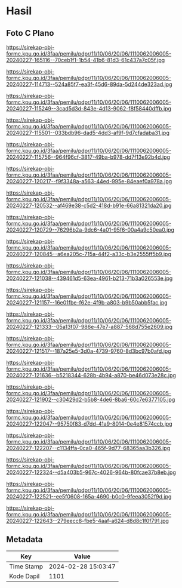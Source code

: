 # Hasil

## Foto C Plano

https://sirekap-obj-formc.kpu.go.id/3faa/pemilu/pdpr/11/10/06/20/06/1110062006005-20240227-165116--70ceb1f1-1b54-41b6-81d3-61c437a7c05f.jpg

https://sirekap-obj-formc.kpu.go.id/3faa/pemilu/pdpr/11/10/06/20/06/1110062006005-20240227-114713--524a85f7-ea3f-45d6-89da-5d244de323ad.jpg

https://sirekap-obj-formc.kpu.go.id/3faa/pemilu/pdpr/11/10/06/20/06/1110062006005-20240227-115249--3cad5d3d-843e-4d13-9062-f8f58440dffb.jpg

https://sirekap-obj-formc.kpu.go.id/3faa/pemilu/pdpr/11/10/06/20/06/1110062006005-20240227-115501--033bdb96-dad5-4dd3-af9f-9d7cfadaba31.jpg

https://sirekap-obj-formc.kpu.go.id/3faa/pemilu/pdpr/11/10/06/20/06/1110062006005-20240227-115756--964f96cf-3817-49ba-b978-dd7f13e92b4d.jpg

https://sirekap-obj-formc.kpu.go.id/3faa/pemilu/pdpr/11/10/06/20/06/1110062006005-20240227-120217--f9f3348a-a563-44ed-995e-84eaef0a978a.jpg

https://sirekap-obj-formc.kpu.go.id/3faa/pemilu/pdpr/11/10/06/20/06/1110062006005-20240227-120532--af469e38-c5d2-418d-b91e-66a81321da20.jpg

https://sirekap-obj-formc.kpu.go.id/3faa/pemilu/pdpr/11/10/06/20/06/1110062006005-20240227-120729--76296b2a-9dc6-4a01-95f6-00a4a9c50ea0.jpg

https://sirekap-obj-formc.kpu.go.id/3faa/pemilu/pdpr/11/10/06/20/06/1110062006005-20240227-120845--a6ea205c-715a-44f2-a33c-b3e2555ff5b9.jpg

https://sirekap-obj-formc.kpu.go.id/3faa/pemilu/pdpr/11/10/06/20/06/1110062006005-20240227-121038--439461d5-63ea-4961-b213-71b3a026553e.jpg

https://sirekap-obj-formc.kpu.go.id/3faa/pemilu/pdpr/11/10/06/20/06/1110062006005-20240227-121157--16e01fbe-f62e-4f9b-a803-b9b50abb5fac.jpg

https://sirekap-obj-formc.kpu.go.id/3faa/pemilu/pdpr/11/10/06/20/06/1110062006005-20240227-121333--05a13f07-986e-47e7-a887-568d755e2609.jpg

https://sirekap-obj-formc.kpu.go.id/3faa/pemilu/pdpr/11/10/06/20/06/1110062006005-20240227-121517--187a25e5-3d0a-4739-9760-8d3bc97b0afd.jpg

https://sirekap-obj-formc.kpu.go.id/3faa/pemilu/pdpr/11/10/06/20/06/1110062006005-20240227-121636--b5218344-628b-4b94-a870-be46d073e28c.jpg

https://sirekap-obj-formc.kpu.go.id/3faa/pemilu/pdpr/11/10/06/20/06/1110062006005-20240227-121902--c30429d2-b5b8-4de6-8ba6-60c7e6377105.jpg

https://sirekap-obj-formc.kpu.go.id/3faa/pemilu/pdpr/11/10/06/20/06/1110062006005-20240227-122047--95750f83-d7dd-41a9-8014-0e4e81574ccb.jpg

https://sirekap-obj-formc.kpu.go.id/3faa/pemilu/pdpr/11/10/06/20/06/1110062006005-20240227-122207--c1134ffa-0ca0-465f-9d77-68365aa3b326.jpg

https://sirekap-obj-formc.kpu.go.id/3faa/pemilu/pdpr/11/10/06/20/06/1110062006005-20240227-122324--d5a403b5-967c-4026-964b-80fcae37b8eb.jpg

https://sirekap-obj-formc.kpu.go.id/3faa/pemilu/pdpr/11/10/06/20/06/1110062006005-20240227-122521--ee5f0608-165a-4690-b0c0-9feea3052f9d.jpg

https://sirekap-obj-formc.kpu.go.id/3faa/pemilu/pdpr/11/10/06/20/06/1110062006005-20240227-122643--279eecc8-fbe5-4aaf-a624-d8d8c1f0f791.jpg


## Metadata

| Key        | Value               |
| ---------- | ------------------- |
| Time Stamp | 2024-02-28 15:03:47 |
| Kode Dapil | 1101                |



